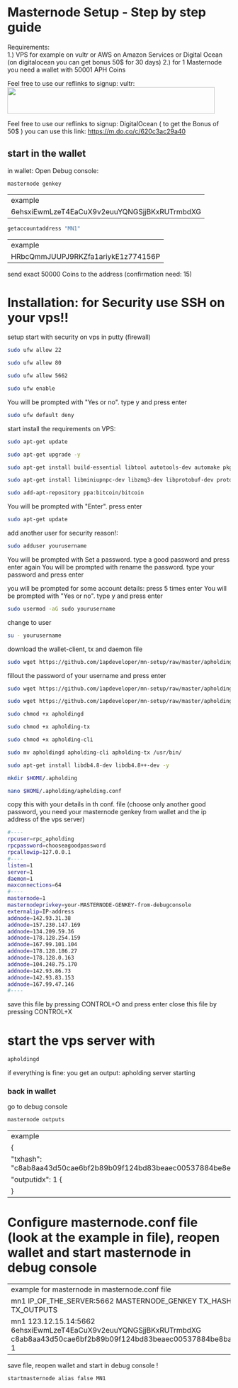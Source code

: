 # Masternode Setup - Step by step guide

Requirements: 	
1.) VPS for example on vultr or AWS on Amazon Services or Digital Ocean (on digitalocean you can get bonus 50$ for 30 days)
2.) for 1 Masternode you need a wallet with 50001 APH Coins

Feel free to use our reflinks to signup: 
vultr:  <a href="https://www.vultr.com/?ref=7811287"><img src="https://www.vultr.com/media/banner_2.png" width="468" height="60"></a>

Feel free to use our reflinks to signup: 
DigitalOcean ( to get the Bonus of 50$ ) you can use this link: https://m.do.co/c/620c3ac29a40
 
## start in the wallet 
in wallet: Open Debug console: 

```bash
masternode genkey
```

<table>
<tr><td>example</td></tr>
<tr><td>6ehsxiEwmLzeT4EaCuX9v2euuYQNGSjjBKxRUTrmbdXG</td></tr>
</table>

```bash
getaccountaddress "MN1"  
```

<table>
<tr><td>example</td></tr>
<tr><td>HRbcQmmJUUPJ9RKZfa1ariykE1z774156P</td></tr>
</table>

send exact 50000 Coins to the address (confirmation need: 15) 


# Installation: for Security use SSH on your vps!!

setup start with security on vps in putty (firewall)

```bash
sudo ufw allow 22
```
```bash
sudo ufw allow 80
```
```bash
sudo ufw allow 5662
```
```bash
sudo ufw enable
```
You will be prompted with "Yes or no". type y and press enter

```bash
sudo ufw default deny
```

start install the requirements on VPS:

```bash
sudo apt-get update
```
```bash
sudo apt-get upgrade -y
```
```bash
sudo apt-get install build-essential libtool autotools-dev automake pkg-config libssl-dev libevent-dev bsdmainutils python3 libboost-system-dev libboost-filesystem-dev libboost-chrono-dev libboost-test-dev libboost-thread-dev libboost-all-dev libboost-program-options-dev -y
```
```bash
sudo apt-get install libminiupnpc-dev libzmq3-dev libprotobuf-dev protobuf-compiler unzip software-properties-common -y
```
```bash
sudo add-apt-repository ppa:bitcoin/bitcoin
```
You will be prompted with "Enter". press enter

```bash
sudo apt-get update
```

add another user for security reason!:

```bash
sudo adduser yourusername
```
You will be prompted with Set a password. type a good password and press enter
again You will be prompted with rename the password. type your password and press enter

you will be prompted for some account details: press 5 times enter 
You will be prompted with "Yes or no". type y and press enter


```bash
sudo usermod -aG sudo yourusername
```

change to user 

```bash
su - yourusername
```

download the wallet-client, tx and daemon file

```bash
sudo wget https://github.com/1apdeveloper/mn-setup/raw/master/apholding-cli
```
fillout the password of your username and press enter


```bash
sudo wget https://github.com/1apdeveloper/mn-setup/raw/master/apholding-tx
```
```bash
sudo wget https://github.com/1apdeveloper/mn-setup/raw/master/apholdingd
```
```bash
sudo chmod +x apholdingd
```
```bash
sudo chmod +x apholding-tx
```
```bash
sudo chmod +x apholding-cli
```
```bash
sudo mv apholdingd apholding-cli apholding-tx /usr/bin/
```
```bash
sudo apt-get install libdb4.8-dev libdb4.8++-dev -y
```
```bash
mkdir $HOME/.apholding
```
```bash
nano $HOME/.apholding/apholding.conf
```

copy this with your details in th conf. file (choose only another good password, you need your masternode genkey from wallet and the ip address of the vps server)
```bash
#----
rpcuser=rpc_apholding
rpcpassword=chooseagoodpassword
rpcallowip=127.0.0.1
#----
listen=1
server=1
daemon=1
maxconnections=64
#----
masternode=1
masternodeprivkey=your-MASTERNODE-GENKEY-from-debugconsole
externalip=IP-address
addnode=142.93.31.38
addnode=157.230.147.169
addnode=134.209.59.36
addnode=178.128.254.159
addnode=167.99.101.104
addnode=178.128.186.27
addnode=178.128.0.163
addnode=104.248.75.170
addnode=142.93.86.73
addnode=142.93.83.153
addnode=167.99.47.146
#----
```
save this file by pressing CONTROL+O and press enter
close this file by pressing CONTROL+X

# start the vps server with

```bash
apholdingd
```
if everything is fine: you get an output: apholding server starting




### back in wallet
 
go to debug console

```bash
masternode outputs
```
<table>
<tr><td>example</td></tr>
 <tr><td>{</td></tr>
<tr><td>    "txhash": "c8ab8aa43d50cae6bf2b89b09f124bd83beaec00537884be8ec6585d1922", </td></tr>
<tr><td>     "outputidx": 1 {</td></tr>
<tr><td>   }</td></tr>
</table>


# Configure masternode.conf file (look at the example in file), reopen wallet and start masternode in debug console

<table>
<tr><td>example for masternode in masternode.conf file </td></tr>
<tr><td>mn1 IP_OF_THE_SERVER:5662 MASTERNODE_GENKEY TX_HASH TX_OUTPUTS</td></tr>
<tr><td>mn1 123.12.15.14:5662 6ehsxiEwmLzeT4EaCuX9v2euuYQNGSjjBKxRUTrmbdXG c8ab8aa43d50cae6bf2b89b09f124bd83beaec00537884be8bae6585d1922 1</td></tr>
</table>

save file, reopen wallet and start in debug console !

```bash
startmasternode alias false MN1
```

